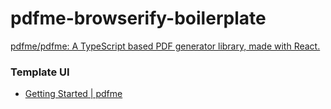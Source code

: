 pdfme-browserify-boilerplate
============================
[pdfme/pdfme: A TypeScript based PDF generator library, made with React.](https://github.com/pdfme/pdfme)

### Template UI
- [Getting Started | pdfme](https://pdfme.com/template-design)
